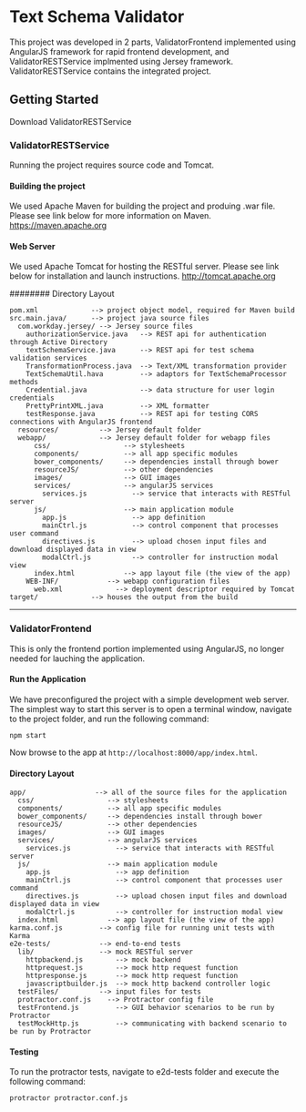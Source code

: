 # Text Schema Validator
This project was developed in 2 parts, ValidatorFrontend implemented using AngularJS framework for rapid frontend development, and ValidatorRESTService implmented using Jersey framework.  ValidatorRESTService contains the integrated project.

## Getting Started
Download ValidatorRESTService

### ValidatorRESTService
Running the project requires source code and Tomcat.

#### Building the project
We used Apache Maven for building the project and produing .war file.  Please see link below for more information on Maven.
https://maven.apache.org

#### Web Server
We used Apache Tomcat for hosting the RESTful server.  Please see link below for installation and launch instructions.
http://tomcat.apache.org

######## Directory Layout

```
pom.xml             --> project object model, required for Maven build
src.main.java/      --> project java source files
  com.workday.jersey/ --> Jersey source files
    authorizationService.java   --> REST api for authentication through Active Directory
    textSchemaService.java      --> REST api for test schema validation services 
    TransformationProcess.java  --> Text/XML transformation provider
    TextSchemaUtil.hava         --> adaptors for TextSchemaProcessor methods
    Credential.java             --> data structure for user login credentials
    PrettyPrintXML.java         --> XML formatter
    testResponse.java           --> REST api for testing CORS connections with AngularJS frontend
  resources/          --> Jersey default folder
  webapp/             --> Jersey default folder for webapp files
      css/                  --> stylesheets
      components/           --> all app specific modules
      bower_components/     --> dependencies install through bower
      resourceJS/           --> other dependencies
      images/               --> GUI images
      services/             --> angularJS services
        services.js           --> service that interacts with RESTful server
      js/                   --> main application module
        app.js                --> app definition
        mainCtrl.js           --> control component that processes user command
        directives.js         --> upload chosen input files and download displayed data in view 
        modalCtrl.js          --> controller for instruction modal view
      index.html            --> app layout file (the view of the app)
    WEB-INF/            --> webapp configuration files
      web.xml             --> deployment descriptor required by Tomcat
target/             --> houses the output from the build
```
-----------------------------------------------------------------------------------------------------------------------

### ValidatorFrontend
This is only the frontend portion implemented using AngularJS, no longer needed for lauching the application.

#### Run the Application
We have preconfigured the project with a simple development web server.  The simplest way to start
this server is to open a terminal window, navigate to the project folder, and run the following command:

```
npm start
```

Now browse to the app at `http://localhost:8000/app/index.html`.


#### Directory Layout

```
app/                 --> all of the source files for the application
  css/                  --> stylesheets
  components/           --> all app specific modules
  bower_components/     --> dependencies install through bower
  resourceJS/           --> other dependencies
  images/               --> GUI images
  services/             --> angularJS services
    services.js           --> service that interacts with RESTful server
  js/                   --> main application module
    app.js                --> app definition
    mainCtrl.js           --> control component that processes user command
    directives.js         --> upload chosen input files and download displayed data in view 
    modalCtrl.js          --> controller for instruction modal view
  index.html            --> app layout file (the view of the app)
karma.conf.js         --> config file for running unit tests with Karma
e2e-tests/            --> end-to-end tests
  lib/                --> mock RESTful server
    httpbackend.js        --> mock backend
    httprequest.js        --> mock http request function
    httpresponse.js       --> mock http request function
    javascriptbuilder.js  --> mock http backend controller logic
  testFiles/          --> input files for tests
  protractor.conf.js    --> Protractor config file
  testFrontend.js         --> GUI behavior scenarios to be run by Protractor
  testMockHttp.js         --> communicating with backend scenario to be run by Protractor
```

#### Testing
To run the protractor tests, navigate to e2d-tests folder and execute the following command:
```
protractor protractor.conf.js
```
